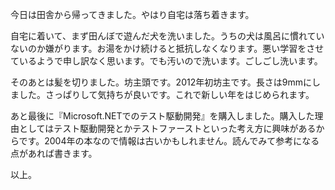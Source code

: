 <p>今日は田舎から帰ってきました。やはり自宅は落ち着きます。</p>
<p>自宅に着いて、まず田んぼで遊んだ犬を洗いました。うちの犬は風呂に慣れていないのか嫌がります。お湯をかけ続けると抵抗しなくなります。悪い学習をさせているようで申し訳なく思います。でも汚いので洗います。ごしごし洗います。</p>
<p>そのあとは髪を切りました。坊主頭です。2012年初坊主です。長さは9mmにしました。さっぱりして気持ちが良いです。これで新しい年をはじめられます。</p>
<p>あと最後に『Microsoft.NETでのテスト駆動開発』を購入しました。購入した理由としてはテスト駆動開発とかテストファーストといった考え方に興味があるからです。2004年の本なので情報は古いかもしれません。読んでみて参考になる点があれば書きます。</p>
<p>以上。</p>